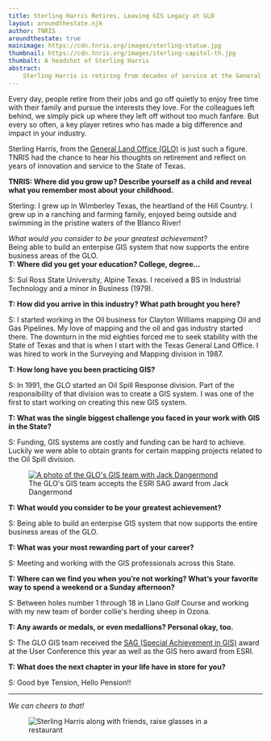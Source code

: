```yaml
---
title: Sterling Harris Retires, Leaving GIS Legacy at GLO
layout: aroundthestate.njk
author: TNRIS
aroundthestate: true
mainimage: https://cdn.tnris.org/images/sterling-statue.jpg
thumbnail: https://cdn.tnris.org/images/sterling-capitol-th.jpg
thumbalt: A headshot of Sterling Harris
abstract:
    Sterling Harris is retiring from decades of service at the General Land Office, where he pioneered GIS use for state agencies.
---
```

<p class="lead">Every day, people retire from their jobs and go off quietly to enjoy free time with their family and pursue the interests they love. For the colleagues left behind, we simply pick up where they left off without too much fanfare. But every so often, a key player retires who has made a big difference and impact in your industry.</p>


Sterling Harris, from the [General Land Office (GLO)](http://www.glo.texas.gov/) is just such a figure. TNRIS had the chance to hear his thoughts on retirement and reflect on years of innovation and service to the State of Texas.

**TNRIS: Where did you grow up? Describe yourself as a child and reveal what you remember most about your childhood.**

Sterling: I grew up in Wimberley Texas, the heartland of the Hill Country.  I grew up in a ranching and farming family, enjoyed being outside and swimming in the pristine waters of the Blanco River!

<p><div class="pull-quote right" title="A pulled quote, out of order with text flow"><em>What would you consider to be your greatest achievement?</em><br>Being able to build an enterpise GIS system that now supports the entire business areas of the GLO.</div><strong>T: Where did you get your education? College, degree...</strong></p>

S: Sul Ross State University, Alpine Texas. I received a BS in Industrial Technology and a minor in Business (1979).

**T: How did you arrive in this industry? What path brought you here?**

S: I started working in the Oil business for Clayton Williams mapping Oil and Gas Pipelines. My love of mapping and the oil and gas industry started there.  The downturn in the mid eighties forced me to seek stability with the State of Texas and that is when I start with the Texas General Land Office. I was hired to work in the Surveying and Mapping division in 1987.  

**T: How long have you been practicing GIS?**

S: In 1991, the GLO started an Oil Spill Response division. Part of the responsibility of that division was to create a GIS system. I was one of the first to start working on creating this new GIS system.

**T: What was the single biggest challenge you faced in your work with GIS in the State?**

S: Funding, GIS systems are costly and funding can be hard to achieve.  Luckily we were able to obtain grants for certain mapping projects related to the Oil Spill division.

<p><figure class="float-left" ><a href="http://events.esri.com/conference/sagList/?fa=Detail&SID=2019"><img class="img-fluid" src="https://cdn.tnris.org/images/glo-sag.jpg" alt="A photo of the GLO's GIS team with Jack Dangermond"><figcaption style="max-width: 400px;"></a>The GLO's GIS team accepts the ESRI SAG award from Jack Dangermond</figcaption></figure><strong>T: What would you consider to be your greatest achievement?</strong></p>

S: Being able to build an enterpise GIS system that now supports the entire business areas of the GLO.

**T: What was your most rewarding part of your career?**  

S: Meeting and working with the GIS professionals across this State.  

**T: Where can we find you when you’re not working? What’s your favorite way to spend a weekend or a Sunday afternoon?**

S: Between holes number 1 through 18 in Llano Golf Course and working with my new team of border collie's herding sheep in Ozona.

**T: Any awards or medals, or even medallions? Personal okay, too.**

S: The GLO GIS team received the [SAG (Special Achievement in GIS)](http://events.esri.com/conference/sagList/?fa=Detail&SID=2019) award at the User Conference this year as well as the GIS hero award from ESRI.

**T: What does the next chapter in your life have in store for you?**

S: Good bye Tension, Hello Pension!!

* * *

*We can cheers to that!*

<figure>
<img class="img-fluid" alt="Sterling Harris along with friends, raise glasses in a restaurant" src="https://cdn.tnris.org/images/sterling-3.jpg">
</figure>
